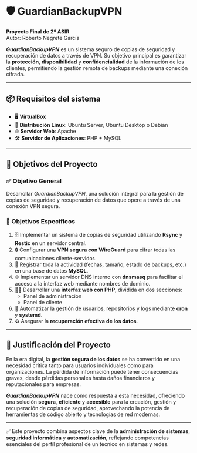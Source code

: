# 🛡️ GuardianBackupVPN

**Proyecto Final de 2º ASIR**  
Autor: Roberto Negrete García

**_GuardianBackupVPN_** es un sistema seguro de copias de seguridad y recuperación de datos a través de VPN. Su objetivo principal es garantizar la **protección**, **disponibilidad** y **confidencialidad** de la información de los clientes, permitiendo la gestión remota de backups mediante una conexión cifrada.

---

## 📦 Requisitos del sistema

- 🖥️ **VirtualBox**
- 🐧 **Distribución Linux**: Ubuntu Server, Ubuntu Desktop o Debian
- 🌐 **Servidor Web**: Apache
- 🛠️ **Servidor de Aplicaciones**: PHP + MySQL

---

## 🎯 Objetivos del Proyecto

### ✅ Objetivo General

Desarrollar _GuardianBackupVPN_, una solución integral para la gestión de copias de seguridad y recuperación de datos que opere a través de una conexión VPN segura.

### 📌 Objetivos Específicos

1. 🗄️ Implementar un sistema de copias de seguridad utilizando **Rsync** y **Restic** en un servidor central.
2. 🔒 Configurar una **VPN segura con WireGuard** para cifrar todas las comunicaciones cliente-servidor.
3. 🧾 Registrar toda la actividad (fechas, tamaño, estado de backups, etc.) en una base de datos **MySQL**.
4. 🌐 Implementar un servidor DNS interno con **dnsmasq** para facilitar el acceso a la interfaz web mediante nombres de dominio.
5. 🧑‍💻 Desarrollar una **interfaz web con PHP**, dividida en dos secciones:
   - Panel de administración
   - Panel de cliente
6. 🔁 Automatizar la gestión de usuarios, repositorios y logs mediante **cron** y **systemd**.
7. ♻️ Asegurar la **recuperación efectiva de los datos**.

---

## 🧠 Justificación del Proyecto

En la era digital, la **gestión segura de los datos** se ha convertido en una necesidad crítica tanto para usuarios individuales como para organizaciones. La pérdida de información puede tener consecuencias graves, desde pérdidas personales hasta daños financieros y reputacionales para empresas.

_**GuardianBackupVPN**_ nace como respuesta a esta necesidad, ofreciendo una solución **segura**, **eficiente** y **accesible** para la creación, gestión y recuperación de copias de seguridad, aprovechando la potencia de herramientas de código abierto y tecnologías de red modernas.

---

✅ Este proyecto combina aspectos clave de la **administración de sistemas**, **seguridad informática** y **automatización**, reflejando competencias esenciales del perfil profesional de un técnico en sistemas y redes.
